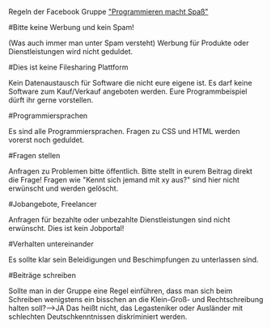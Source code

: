 Regeln der Facebook Gruppe ["Programmieren macht Spaß"](https://www.facebook.com/groups/programmierspass)

#Bitte keine Werbung und kein Spam!

(Was auch immer man unter Spam versteht) Werbung für Produkte oder Dienstleistungen wird nicht geduldet.

#Dies ist keine Filesharing Plattform

Kein Datenaustausch für Software die nicht eure eigene ist. Es darf keine Software zum Kauf/Verkauf angeboten werden.
Eure Programmbeispiel dürft ihr gerne vorstellen.

#Programmiersprachen

Es sind alle Programmiersprachen. Fragen zu CSS und HTML werden vorerst noch geduldet.

#Fragen stellen

Anfragen zu Problemen bitte öffentlich.
Bitte stellt in eurem Beitrag direkt die Frage! Fragen wie "Kennt sich jemand mit xy aus?" sind 
hier nicht erwünscht und werden gelöscht. 

#Jobangebote, Freelancer

Anfragen für bezahlte oder unbezahlte Dienstleistungen sind nicht erwünscht.
Dies ist kein Jobportal!

#Verhalten untereinander

Es sollte klar sein Beleidigungen und Beschimpfungen zu unterlassen sind.

#Beiträge schreiben

Sollte man in der Gruppe eine Regel einführen, dass man sich beim Schreiben
wenigstens ein bisschen an die Klein-Groß- und Rechtschreibung halten soll?-->JA
Das heißt nicht, das Legasteniker oder Ausländer mit schlechten Deutschkenntnissen diskriminiert werden.
